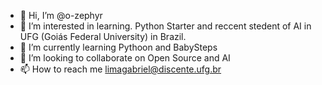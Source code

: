 - 👋 Hi, I’m @o-zephyr
- 👀 I’m interested in learning. Python Starter and reccent stedent of AI in UFG (Goiás Federal University) in Brazil.
- 🌱 I’m currently learning Pythoon and BabySteps 
- 💞️ I’m looking to collaborate on Open Source and AI
- 📫 How to reach me limagabriel@discente.ufg.br

<!---
o-zephyr/o-zephyr is a ✨ special ✨ repository because its `README.md` (this file) appears on your GitHub profile.
You can click the Preview link to take a look at your changes.
--->
